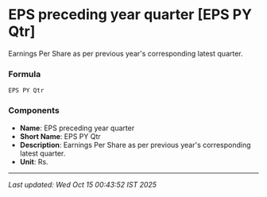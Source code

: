 # EPS preceding year quarter [EPS PY Qtr]
Earnings Per Share as per previous year's corresponding latest quarter.

### Formula
```text
EPS PY Qtr
```


### Components
- **Name**: EPS preceding year quarter
- **Short Name**: EPS PY Qtr
- **Description**: Earnings Per Share as per previous year's corresponding latest quarter.
- **Unit**: Rs.

---
*Last updated: Wed Oct 15 00:43:52 IST 2025*
